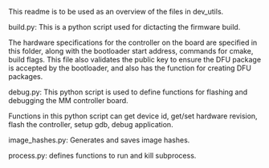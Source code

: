 This readme is to be used as an overview of the files in dev_utils.

build.py:
This is a python script used for dictacting the firmware build. 

The hardware specifications for the controller on the board are specified in this folder, along with the bootloader start address, commands for cmake, build flags. This file also validates the public key to ensure the DFU package is accepted by the bootloader, and also has the function for creating DFU packages.

debug.py:
This python script is used to define functions for flashing and debugging the MM controller board.

Functions in this python script can get device id, get/set hardware revision, flash the controller, setup gdb, debug application.

image_hashes.py:
Generates and saves image hashes.

process.py:
defines functions to run and kill subprocess.